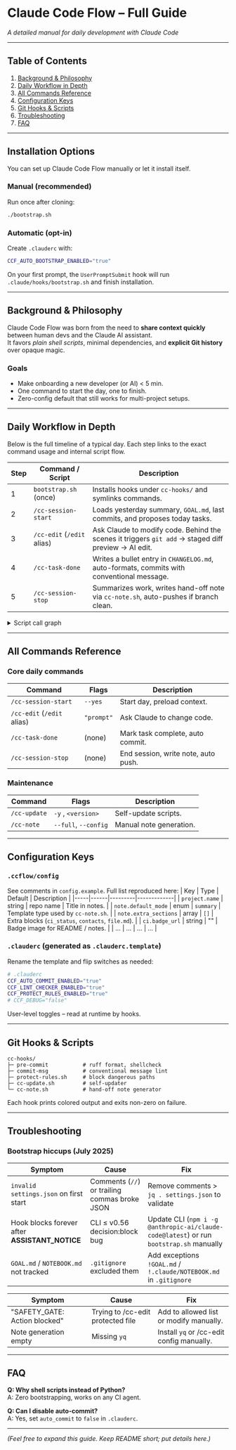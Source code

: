 # Claude Code Flow – Full Guide

_A detailed manual for daily development with Claude Code_

---

## Table of Contents
1. [Background & Philosophy](#background--philosophy)
2. [Daily Workflow in Depth](#daily-workflow-in-depth)
3. [All Commands Reference](#all-commands-reference)
4. [Configuration Keys](#configuration-keys)
5. [Git Hooks & Scripts](#git-hooks--scripts)
6. [Troubleshooting](#troubleshooting)
7. [FAQ](#faq)

---

## Installation Options
You can set up Claude Code Flow manually or let it install itself.

### Manual (recommended)
Run once after cloning:
```bash
./bootstrap.sh
```

### Automatic (opt-in)
Create `.clauderc` with:
```bash
CCF_AUTO_BOOTSTRAP_ENABLED="true"
```
On your first prompt, the `UserPromptSubmit` hook will run `.claude/hooks/bootstrap.sh` and finish installation.

---

## Background & Philosophy
Claude Code Flow was born from the need to **share context quickly** between human devs and the Claude AI assistant.  
It favors _plain shell scripts_, minimal dependencies, and **explicit Git history** over opaque magic.

### Goals
- Make onboarding a new developer (or AI) < 5 min.
- One command to start the day, one to finish.
- Zero-config default that still works for multi-project setups.

---

## Daily Workflow in Depth
Below is the full timeline of a typical day. Each step links to the exact command usage and internal script flow.

| Step | Command / Script | Description |
|------|------------------|-------------|
| 1 | `bootstrap.sh` (once) | Installs hooks under `cc-hooks/` and symlinks commands. |
| 2 | `/cc-session-start` | Loads yesterday summary, `GOAL.md`, last commits, and proposes today tasks. |
| 3 | `/cc-edit` (`/edit` alias) | Ask Claude to modify code. Behind the scenes it triggers `git add` → staged diff preview → AI edit. |
| 4 | `/cc-task-done` | Writes a bullet entry in `CHANGELOG.md`, auto-formats, commits with conventional message. |
| 5 | `/cc-session-stop` | Summarizes work, writes hand-off note via `cc-note.sh`, auto-pushes if branch clean. |

<details>
<summary>Script call graph</summary>

```text
cc-session-start
└─ cc-hooks/detect-tools.sh (optional)
   └─ cc-note.sh --summary (yesterday context)
```

</details>

---

## All Commands Reference
### Core daily commands
| Command | Flags | Description |
|---------|-------|-------------|
| `/cc-session-start` | `--yes` | Start day, preload context. |
| `/cc-edit` (`/edit` alias) | `"prompt"` | Ask Claude to change code. |
| `/cc-task-done` | (none) | Mark task complete, auto commit. |
| `/cc-session-stop` | (none) | End session, write note, auto push. |

### Maintenance
| Command | Flags | Description |
|---------|-------|-------------|
| `/cc-update` | `-y` , `<version>` | Self-update scripts. |
| `/cc-note` | `--full`, `--config` | Manual note generation. |

---

## Configuration Keys
### `.ccflow/config`
See comments in `config.example`. Full list reproduced here:
| Key | Type | Default | Description |
|-----|------|---------|-------------|
| `project.name` | string | repo name | Title in notes. |
| `note.default_mode` | enum | `summary` | Template type used by `cc-note.sh`. |
| `note.extra_sections` | array | `[]` | Extra blocks (`ci_status`, `contacts`, `file.md`). |
| `ci.badge_url` | string | "" | Badge image for README / notes. |
| ... | ... | ... | ... |

### `.clauderc` (generated as `.clauderc.template`)
Rename the template and flip switches as needed:
```bash
# .clauderc
CCF_AUTO_COMMIT_ENABLED="true"
CCF_LINT_CHECKER_ENABLED="true"
CCF_PROTECT_RULES_ENABLED="true"
# CCF_DEBUG="false"
```
User-level toggles – read at runtime by hooks.

---

## Git Hooks & Scripts
```
cc-hooks/
├─ pre-commit           # ruff format, shellcheck
├─ commit-msg           # conventional message lint
├─ protect-rules.sh     # block dangerous paths
├─ cc-update.sh         # self-updater
└─ cc-note.sh           # hand-off note generator
```
Each hook prints colored output and exits non-zero on failure.

---

## Troubleshooting

### Bootstrap hiccups (July 2025)
| Symptom | Cause | Fix |
|---------|-------|-----|
| `invalid settings.json` on first start | Comments (`//`) or trailing commas broke JSON | Remove comments > `jq . settings.json` to validate |
| Hook blocks forever after **ASSISTANT_NOTICE** | CLI ≤ v0.56 decision:block bug | Update CLI (`npm i -g @anthropic-ai/claude-code@latest`) or run `bootstrap.sh` manually |
| `GOAL.md` / `NOTEBOOK.md` not tracked | `.gitignore` excluded them | Add exceptions `!GOAL.md` / `!.claude/NOTEBOOK.md` in `.gitignore` |

| Symptom | Cause | Fix |
|---------|-------|-----|
| "SAFETY_GATE: Action blocked" | Trying to /cc-edit protected file | Add to allowed list or modify manually. |
| Note generation empty | Missing `yq` | Install `yq` or /cc-edit config manually. |

---

## FAQ
**Q: Why shell scripts instead of Python?**  
A: Zero bootstrapping, works on any CI agent.

**Q: Can I disable auto-commit?**  
A: Yes, set `auto_commit` to `false` in `.clauderc`.

---

*(Feel free to expand this guide. Keep README short; put details here.)*
